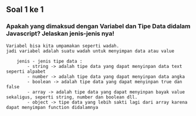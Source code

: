 ## Soal 1 ke 1
### Apakah yang dimaksud dengan Variabel dan Tipe Data didalam Javascript? Jelaskan jenis-jenis nya!
    Variabel bisa kita umpamakan seperti wadah.
    jadi variabel adalah suatu wadah untuk menyimpan data atau value

        jenis - jenis tipe data :
            - string -> adalah tipe data yang dapat menyinpan data text seperti alpabet
            - number -> adalah tipe data yang dapat menyinpan data angka
            - boolean -> adalah tipe data yang dapat menyinpan true dan false
            - array -> adalah tipe data yang dapat menyinpan bayak value sekaligus, seperti string, number dan boolean dll.
            - object -> tipe data yang lebih sakti lagi dari array karena dapat menyimpan function didalamnya